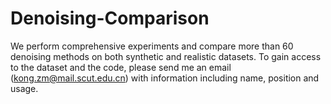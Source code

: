 # Denoising-Comparison

We perform comprehensive experiments and compare more than 60 denoising methods on both synthetic and realistic datasets. To gain access to the dataset and the code, please send me an email (kong.zm@mail.scut.edu.cn) with information including name, position and usage. 

